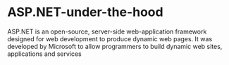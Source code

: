 # ASP.NET-under-the-hood
ASP.NET is an open-source, server-side web-application framework designed for web development to produce dynamic web pages. It was developed by Microsoft to allow programmers to build dynamic web sites, applications and services
